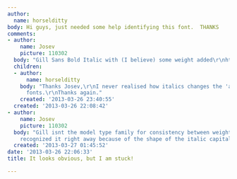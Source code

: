 ```yaml
---
author:
  name: horselditty
body: Hi guys, just needed some help identifying this font.  THANKS
comments:
- author:
    name: Josev
    picture: 110302
  body: "Gill Sans Bold Italic with (I believe) some weight added\r\nhttp://www.myfonts.com/fonts/linotype/gill-sans/"
  children:
  - author:
      name: horselditty
    body: "Thanks Josev,\r\nI never realised how italics changes the 'a' on so many
      fonts.\r\nThanks again."
    created: '2013-03-26 23:40:55'
  created: '2013-03-26 22:08:42'
- author:
    name: Josev
    picture: 110302
  body: "Gill isnt the model type family for consistency between weights or styles.\r\nI
    recognized it right away because of the shape of the italic capital C "
  created: '2013-03-27 01:45:52'
date: '2013-03-26 22:06:33'
title: It looks obvious, but I am stuck!

---
```


